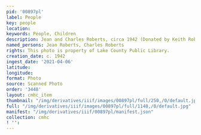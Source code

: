 ```yaml
---
pid: '00897pl'
label: People
key: people
location: 
keywords: People, Children
description: Jean and Charles Roberts, circa 1942 (Donated by Keith Roberts)
named_persons: Jean Roberts, Charles Roberts
rights: This photo is property of Lake County Public Library.
creation_date: c. 1942
ingest_date: '2021-04-06'
latitude: 
longitude: 
format: Photo
source: Scanned Photo
order: '3448'
layout: cmhc_item
thumbnail: "/img/derivatives/iiif/images/00897pl/full/250,/0/default.jpg"
full: "/img/derivatives/iiif/images/00897pl/full/1140,/0/default.jpg"
manifest: "/img/derivatives/iiif/00897pl/manifest.json"
collection: cmhc
! '': 
---
```

